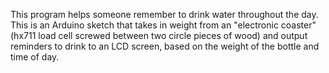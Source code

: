 This program helps someone remember to drink water throughout the day. This is an Arduino sketch that takes in weight from an "electronic coaster" (hx711 load cell screwed between two circle pieces of wood) and output reminders to drink to an LCD screen, based on the weight of the bottle and time of day.